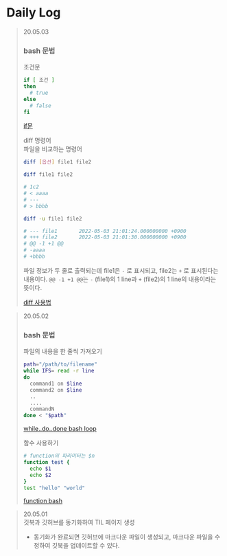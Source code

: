 # Daily Log

> 20.05.03
> 
> ### bash 문법
> 조건문
> ```bash
> if [ 조건 ]
> then
> 	# true
> else
> 	# false
> fi
> ```
> [if문](https://ansan-survivor.tistory.com/539)  
> 
> diff 명령어  
> 파일을 비교하는 명령어
> ```bash
> diff [옵션] file1 file2
> ```
> ```bash
> diff file1 file2
> 
> # 1c2   
> # < aaaa
> # ---
> # > bbbb
> ```
> ```bash
> diff -u file1 file2
> 
> # --- file1       2022-05-03 21:01:24.000000000 +0900
> # +++ file2       2022-05-03 21:01:30.000000000 +0900
> # @@ -1 +1 @@
> # -aaaa
> # +bbbb
> ```
> 파일 정보가 두 줄로 출력되는데 file1은 `-` 로 표시되고, file2는 `+` 로 표시된다는 내용이다. `@@ -1 +1 @@`는 `-` (file1)의 1 line과 `+` (file2)의 1 line의 내용이라는 뜻이다.
>   
> [diff 사용법](https://muyu.tistory.com/entry/diff-%EC%82%AC%EC%9A%A9%EB%B2%95)

> 20.05.02  
> ### bash 문법  
> 파일의 내용을 한 줄씩 가져오기
> ```bash
> path="/path/to/filename"
> while IFS= read -r line
> do
> 	command1 on $line
> 	command2 on $line
> 	..
> 	....
> 	commandN
> done < "$path"
> ```    
> [while..do..done bash loop](https://bash.cyberciti.biz/guide/While_loop)  
> 
> 함수 사용하기
> ```bash
> # function의 파라미터는 $n
> function test {
> 	echo $1
> 	echo $2
> }
> test "hello" "world"
> ```
> [function bash](https://www.fun25.co.kr/blog/bash-function-example/?category=005)


> 20.05.01  
> 깃북과 깃허브를 동기화하여 TIL 페이지 생성  
>  - 동기화가 완료되면 깃허브에 마크다운 파일이 생성되고, 마크다운 파일을 수정하여 깃북을 업데이트할 수 있다.




